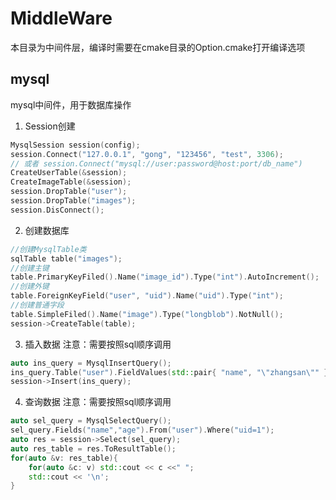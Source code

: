 # MiddleWare

本目录为中间件层，编译时需要在cmake目录的Option.cmake打开编译选项

## mysql

mysql中间件，用于数据库操作

1. Session创建

``` c++
MysqlSession session(config);
session.Connect("127.0.0.1", "gong", "123456", "test", 3306);
// 或者 session.Connect("mysql://user:password@host:port/db_name")
CreateUserTable(&session);
CreateImageTable(&session);
session.DropTable("user");
session.DropTable("images");
session.DisConnect();
```

2. 创建数据库

``` c++
//创建MysqlTable类
sqlTable table("images");
//创建主键
table.PrimaryKeyFiled().Name("image_id").Type("int").AutoIncrement();
//创建外键
table.ForeignKeyField("user", "uid").Name("uid").Type("int");
//创建普通字段
table.SimpleFiled().Name("image").Type("longblob").NotNull();
session->CreateTable(table);
```

3. 插入数据 
    注意：需要按照sql顺序调用
``` c++
auto ins_query = MysqlInsertQuery();
ins_query.Table("user").FieldValues(std::pair{ "name", "\"zhangsan\"" }, std::pair{ "age", "18" });
session->Insert(ins_query);
```

4. 查询数据
    注意：需要按照sql顺序调用
``` c++
auto sel_query = MysqlSelectQuery();
sel_query.Fields("name","age").From("user").Where("uid=1");
auto res = session->Select(sel_query);
auto res_table = res.ToResultTable();
for(auto &v: res_table){
    for(auto &c: v) std::cout << c <<" ";
    std::cout << '\n';
}
```